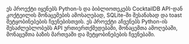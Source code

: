 ეს პროექტი იყენებს Python-ს და ბიბლიოთეკებს CocktailDB API-დან კოქტეილის მონაცემების ამოსაღებად, SQLite-ში შესანახად და toast შეტყობინებების ჩვენებისთვის. ეს პროექტი აჩვენებს Python-ის შესაძლებლობებს API ურთიერთქმედებაში, მონაცემთა ამოღებაში, მონაცემთა ბაზის მართვაში და შეტყობინებების ჩვენებაში.
